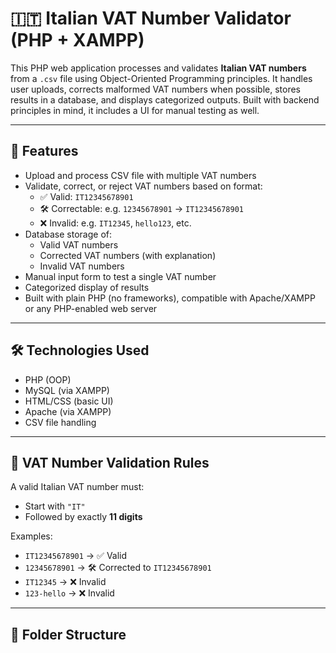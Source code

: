 # 🇮🇹 Italian VAT Number Validator (PHP + XAMPP)

This PHP web application processes and validates **Italian VAT numbers** from a `.csv` file using Object-Oriented Programming principles. It handles user uploads, corrects malformed VAT numbers when possible, stores results in a database, and displays categorized outputs. Built with backend principles in mind, it includes a UI for manual testing as well.

---

## 📌 Features

- Upload and process CSV file with multiple VAT numbers
- Validate, correct, or reject VAT numbers based on format:
  - ✅ Valid: `IT12345678901`
  - 🛠️ Correctable: e.g. `12345678901` → `IT12345678901`
  - ❌ Invalid: e.g. `IT12345`, `hello123`, etc.
- Database storage of:
  - Valid VAT numbers
  - Corrected VAT numbers (with explanation)
  - Invalid VAT numbers
- Manual input form to test a single VAT number
- Categorized display of results
- Built with plain PHP (no frameworks), compatible with Apache/XAMPP or any PHP-enabled web server

---

## 🛠️ Technologies Used

- PHP (OOP)
- MySQL (via XAMPP)
- HTML/CSS (basic UI)
- Apache (via XAMPP)
- CSV file handling

---

## 🧪 VAT Number Validation Rules

A valid Italian VAT number must:
- Start with `"IT"`
- Followed by exactly **11 digits**

Examples:
- `IT12345678901` → ✅ Valid
- `12345678901` → 🛠️ Corrected to `IT12345678901`
- `IT12345` → ❌ Invalid
- `123-hello` → ❌ Invalid

---

## 📂 Folder Structure

